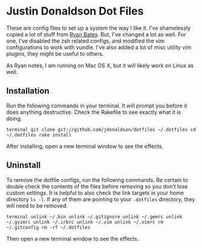 # Justin Donaldson Dot Files

These are config files to set up a system the way I like it. I've shamelessly
copied a lot of stuff from [Ryan Bates](https://github.com/ryanb/dotfiles).
But, I've changed a lot as well.  For one, I've disabled the zsh related
configs, and modified the vim configurations to work with vundle.  I've also
added a lot of misc utility vim plugins, they might be useful to others.

As Ryan notes, I am running on Mac OS X, but it will likely work on Linux as well.


## Installation

Run the following commands in your terminal. It will prompt you before it does
anything destructive. Check the Rakefile to see exactly what it is doing.

``terminal
git clone git://github.com/jdonaldson/dotfiles ~/.dotfiles
cd ~/.dotfiles
rake install
``

After installing, open a new terminal window to see the effects.

## Uninstall

To remove the dotfile configs, run the following commands. Be certain to double
check the contents of the files before removing so you don't lose custom
settings.  It is helpful to also check the link targets in your home directory
``ls -l``.  If any of them are pointing to your ``.dotfiles`` directory, they
will need to be removed.

``terminal
unlink ~/.bin
unlink ~/.gitignore
unlink ~/.gemrc
unlink ~/.gvimrc
unlink ~/.irbrc
unlink ~/.vim
unlink ~/.vimrc
rm ~/.gitconfig
rm -rf ~/.dotfiles
``

Then open a new terminal window to see the effects.
